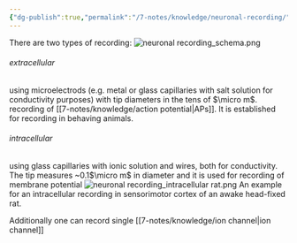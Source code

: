 ```yaml
---
{"dg-publish":true,"permalink":"/7-notes/knowledge/neuronal-recording/","tags":["uni/fmb/signalling"]}
---
```


There are two types of recording:
![neuronal recording_schema.png](/img/user/7-notes/knowledge/images/neuronal%20recording_schema.png)
###### extracellular
using microelectrods (e.g. metal or glass capillaries with salt solution for conductivity purposes) with tip diameters in the tens of $\micro m$. recording of [[7-notes/knowledge/action potential\|APs]]. It is established for recording in behaving animals.
###### intracellular
using glass capillaries with ionic solution and wires, both for conductivity. The tip measures ~0.1$\micro m$ in diameter and it is used for recording of membrane potential
![neuronal recording_intracellular rat.png](/img/user/7-notes/knowledge/images/neuronal%20recording_intracellular%20rat.png)
An example for an intracellular recording in sensorimotor cortex of an awake head-fixed rat.

Additionally one can record single [[7-notes/knowledge/ion channel\|ion channel]]
